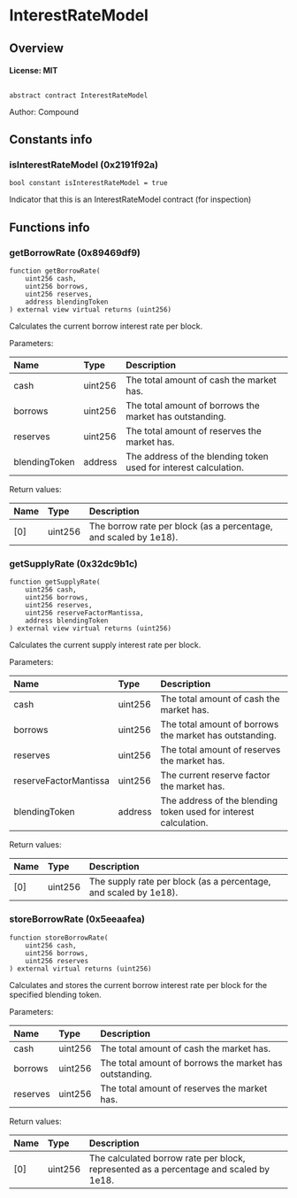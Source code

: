# InterestRateModel

## Overview

#### License: MIT

## 

```solidity
abstract contract InterestRateModel
```

Author: Compound
## Constants info

### isInterestRateModel (0x2191f92a)

```solidity
bool constant isInterestRateModel = true
```

Indicator that this is an InterestRateModel contract (for inspection)
## Functions info

### getBorrowRate (0x89469df9)

```solidity
function getBorrowRate(
    uint256 cash,
    uint256 borrows,
    uint256 reserves,
    address blendingToken
) external view virtual returns (uint256)
```

Calculates the current borrow interest rate per block.


Parameters:

| Name          | Type    | Description                                                        |
| :------------ | :------ | :----------------------------------------------------------------- |
| cash          | uint256 | The total amount of cash the market has.                           |
| borrows       | uint256 | The total amount of borrows the market has outstanding.            |
| reserves      | uint256 | The total amount of reserves the market has.                       |
| blendingToken | address | The address of the blending token used for interest calculation.   |


Return values:

| Name | Type    | Description                                                      |
| :--- | :------ | :--------------------------------------------------------------- |
| [0]  | uint256 | The borrow rate per block (as a percentage, and scaled by 1e18). |

### getSupplyRate (0x32dc9b1c)

```solidity
function getSupplyRate(
    uint256 cash,
    uint256 borrows,
    uint256 reserves,
    uint256 reserveFactorMantissa,
    address blendingToken
) external view virtual returns (uint256)
```

Calculates the current supply interest rate per block.


Parameters:

| Name                  | Type    | Description                                                        |
| :-------------------- | :------ | :----------------------------------------------------------------- |
| cash                  | uint256 | The total amount of cash the market has.                           |
| borrows               | uint256 | The total amount of borrows the market has outstanding.            |
| reserves              | uint256 | The total amount of reserves the market has.                       |
| reserveFactorMantissa | uint256 | The current reserve factor the market has.                         |
| blendingToken         | address | The address of the blending token used for interest calculation.   |


Return values:

| Name | Type    | Description                                                      |
| :--- | :------ | :--------------------------------------------------------------- |
| [0]  | uint256 | The supply rate per block (as a percentage, and scaled by 1e18). |

### storeBorrowRate (0x5eeaafea)

```solidity
function storeBorrowRate(
    uint256 cash,
    uint256 borrows,
    uint256 reserves
) external virtual returns (uint256)
```

Calculates and stores the current borrow interest rate per block for the specified blending token.


Parameters:

| Name     | Type    | Description                                               |
| :------- | :------ | :-------------------------------------------------------- |
| cash     | uint256 | The total amount of cash the market has.                  |
| borrows  | uint256 | The total amount of borrows the market has outstanding.   |
| reserves | uint256 | The total amount of reserves the market has.              |


Return values:

| Name | Type    | Description                                                                           |
| :--- | :------ | :------------------------------------------------------------------------------------ |
| [0]  | uint256 | The calculated borrow rate per block, represented as a percentage and scaled by 1e18. |
